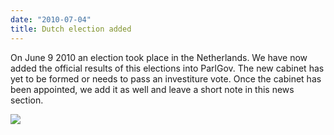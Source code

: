 ```yaml
---
date: "2010-07-04"
title: Dutch election added
---
```


On June 9 2010 an election took place in the Netherlands. We have now added the official results of this elections into ParlGov. The new cabinet has yet to be formed or needs to pass an investiture vote. Once the cabinet has been appointed, we add it as well and leave a short note in this news section.

![](/images/parliament-scotland.jpg)
